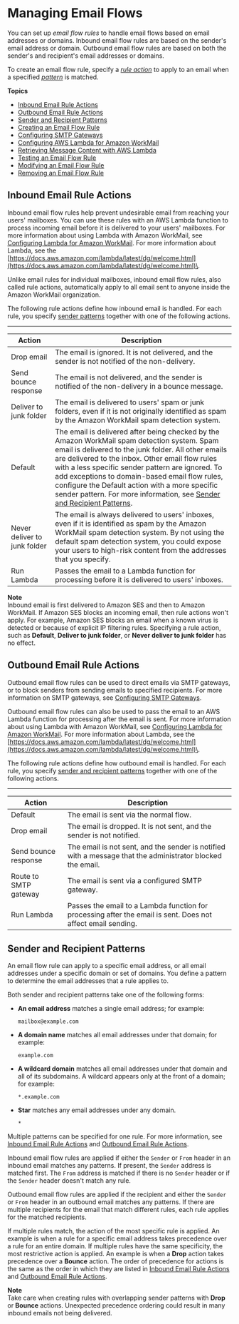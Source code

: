 # Managing Email Flows<a name="email-flows"></a>

You can set up *email flow rules* to handle email flows based on email addresses or domains\. Inbound email flow rules are based on the sender's email address or domain\. Outbound email flow rules are based on both the sender's and recipient's email addresses or domains\.

To create an email flow rule, specify a [*rule action*](#email-flows-rule-actions) to apply to an email when a specified [*pattern*](#email-flows-patterns) is matched\.

**Topics**
+ [Inbound Email Rule Actions](#email-flows-rule-actions)
+ [Outbound Email Rule Actions](#email-flows-rule-outbound)
+ [Sender and Recipient Patterns](#email-flows-patterns)
+ [Creating an Email Flow Rule](create-email-rules.md)
+ [Configuring SMTP Gateways](smtp-gateway.md)
+ [Configuring AWS Lambda for Amazon WorkMail](lambda.md)
+ [Retrieving Message Content with AWS Lambda](lambda-content.md)
+ [Testing an Email Flow Rule](test-email-flow-rule.md)
+ [Modifying an Email Flow Rule](modify-email-flow-rule.md)
+ [Removing an Email Flow Rule](remove-email-flow-rule.md)

## Inbound Email Rule Actions<a name="email-flows-rule-actions"></a>

Inbound email flow rules help prevent undesirable email from reaching your users' mailboxes\. You can use these rules with an AWS Lambda function to process incoming email before it is delivered to your users' mailboxes\. For more information about using Lambda with Amazon WorkMail, see [Configuring Lambda for Amazon WorkMail](lambda.md)\. For more information about Lambda, see the [https://docs.aws.amazon.com/lambda/latest/dg/welcome.html](https://docs.aws.amazon.com/lambda/latest/dg/welcome.html)\.

Unlike email rules for individual mailboxes, inbound email flow rules, also called rule actions, automatically apply to all email sent to anyone inside the Amazon WorkMail organization\.

The following rule actions define how inbound email is handled\. For each rule, you specify [sender patterns](#email-flows-patterns) together with one of the following actions\. 


****  

| Action | Description | 
| --- | --- | 
|  Drop email  |  The email is ignored\. It is not delivered, and the sender is not notified of the non\-delivery\.  | 
|  Send bounce response  |  The email is not delivered, and the sender is notified of the non\-delivery in a bounce message\.  | 
| Deliver to junk folder |  The email is delivered to users' spam or junk folders, even if it is not originally identified as spam by the Amazon WorkMail spam detection system\.   | 
|  Default  |  The email is delivered after being checked by the Amazon WorkMail spam detection system\. Spam email is delivered to the junk folder\. All other emails are delivered to the inbox\. Other email flow rules with a less specific sender pattern are ignored\. To add exceptions to domain\-based email flow rules, configure the Default action with a more specific sender pattern\. For more information, see [Sender and Recipient Patterns](#email-flows-patterns)\.  | 
|  Never deliver to junk folder  |  The email is always delivered to users' inboxes, even if it is identified as spam by the Amazon WorkMail spam detection system\. By not using the default spam detection system, you could expose your users to high\-risk content from the addresses that you specify\.  | 
|  Run Lambda  |  Passes the email to a Lambda function for processing before it is delivered to users' inboxes\.  | 

**Note**  
Inbound email is first delivered to Amazon SES and then to Amazon WorkMail\. If Amazon SES blocks an incoming email, then rule actions won't apply\. For example, Amazon SES blocks an email when a known virus is detected or because of explicit IP filtering rules\. Specifying a rule action, such as **Default**, **Deliver to junk folder**, or **Never deliver to junk folder** has no effect\.

## Outbound Email Rule Actions<a name="email-flows-rule-outbound"></a>

Outbound email flow rules can be used to direct emails via SMTP gateways, or to block senders from sending emails to specified recipients\. For more information on SMTP gateways, see [Configuring SMTP Gateways](smtp-gateway.md)\.

Outbound email flow rules can also be used to pass the email to an AWS Lambda function for processing after the email is sent\. For more information about using Lambda with Amazon WorkMail, see [Configuring Lambda for Amazon WorkMail](lambda.md)\. For more information about Lambda, see the [https://docs.aws.amazon.com/lambda/latest/dg/welcome.html](https://docs.aws.amazon.com/lambda/latest/dg/welcome.html)\.

The following rule actions define how outbound email is handled\. For each rule, you specify [sender and recipient patterns](#email-flows-patterns) together with one of the following actions\. 


****  

| Action | Description | 
| --- | --- | 
|  Default  |  The email is sent via the normal flow\.  | 
|  Drop email  |  The email is dropped\. It is not sent, and the sender is not notified\.  | 
| Send bounce response |  The email is not sent, and the sender is notified with a message that the administrator blocked the email\.   | 
|  Route to SMTP gateway  |  The email is sent via a configured SMTP gateway\.  | 
|  Run Lambda  |  Passes the email to a Lambda function for processing after the email is sent\. Does not affect email sending\.  | 

## Sender and Recipient Patterns<a name="email-flows-patterns"></a>

An email flow rule can apply to a specific email address, or all email addresses under a specific domain or set of domains\. You define a pattern to determine the email addresses that a rule applies to\.

Both sender and recipient patterns take one of the following forms:
+ **An email address** matches a single email address; for example:

  ```
  mailbox@example.com
  ```
+ **A domain name** matches all email addresses under that domain; for example:

  ```
  example.com
  ```
+ **A wildcard domain** matches all email addresses under that domain and all of its subdomains\. A wildcard appears only at the front of a domain; for example:

  ```
  *.example.com
  ```
+ **Star** matches any email addresses under any domain\.

  ```
  *
  ```

Multiple patterns can be specified for one rule\. For more information, see [Inbound Email Rule Actions](#email-flows-rule-actions) and [Outbound Email Rule Actions](#email-flows-rule-outbound)\.

Inbound email flow rules are applied if either the `Sender` or `From` header in an inbound email matches any patterns\. If present, the `Sender` address is matched first\. The `From` address is matched if there is no `Sender` header or if the `Sender` header doesn't match any rule\.

Outbound email flow rules are applied if the recipient and either the `Sender` or `From` header in an outbound email matches any patterns\. If there are multiple recipients for the email that match different rules, each rule applies for the matched recipients\.

If multiple rules match, the action of the most specific rule is applied\. An example is when a rule for a specific email address takes precedence over a rule for an entire domain\. If multiple rules have the same specificity, the most restrictive action is applied\. An example is when a **Drop** action takes precedence over a **Bounce** action\. The order of precedence for actions is the same as the order in which they are listed in [Inbound Email Rule Actions](#email-flows-rule-actions) and [Outbound Email Rule Actions](#email-flows-rule-outbound)\.

**Note**  
Take care when creating rules with overlapping sender patterns with **Drop** or **Bounce** actions\. Unexpected precedence ordering could result in many inbound emails not being delivered\.
